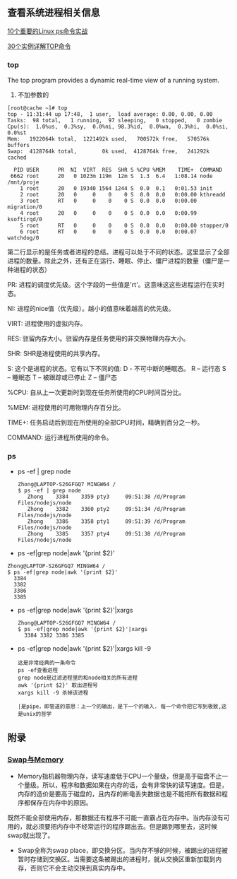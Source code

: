 ## 查看系统进程相关信息
[10个重要的Linux ps命令实战](https://linux.cn/article-4743-1.html)

[30个实例详解TOP命令](https://linux.cn/article-2352-1.html)

### top
The  top  program  provides  a dynamic real-time view of a running system.
1. 不加参数的
```
[root@cache ~]# top
top - 11:31:44 up 17:48,  1 user,  load average: 0.00, 0.00, 0.00
Tasks:  98 total,   1 running,  97 sleeping,   0 stopped,   0 zombie
Cpu(s):  1.0%us,  0.3%sy,  0.0%ni, 98.3%id,  0.0%wa,  0.3%hi,  0.0%si,  0.0%st
Mem:   1922064k total,  1221492k used,   700572k free,   570576k buffers
Swap:  4128764k total,        0k used,  4128764k free,   241292k cached

  PID USER      PR  NI  VIRT  RES  SHR S %CPU %MEM    TIME+  COMMAND
 6662 root      20   0 1023m 119m  12m S  1.3  6.4   1:08.14 node /mnt/proje
    1 root      20   0 19340 1564 1244 S  0.0  0.1   0:01.53 init
    2 root      20   0     0    0    0 S  0.0  0.0   0:00.00 kthreadd
    3 root      RT   0     0    0    0 S  0.0  0.0   0:00.00 migration/0
    4 root      20   0     0    0    0 S  0.0  0.0   0:00.99 ksoftirqd/0
    5 root      RT   0     0    0    0 S  0.0  0.0   0:00.00 stopper/0
    6 root      RT   0     0    0    0 S  0.0  0.0   0:00.07 watchdog/0
```
第二行显示的是任务或者进程的总结。进程可以处于不同的状态。这里显示了全部进程的数量。除此之外，还有正在运行、睡眠、停止、僵尸进程的数量（僵尸是一种进程的状态）

PR: 进程的调度优先级。这个字段的一些值是'rt'。这意味这这些进程运行在实时态。

NI: 进程的nice值（优先级）。越小的值意味着越高的优先级。

VIRT: 进程使用的虚拟内存。

RES: 驻留内存大小。驻留内存是任务使用的非交换物理内存大小。

SHR: SHR是进程使用的共享内存。

S: 这个是进程的状态。它有以下不同的值:
D - 不可中断的睡眠态。
R – 运行态
S – 睡眠态
T – 被跟踪或已停止
Z – 僵尸态

%CPU: 自从上一次更新时到现在任务所使用的CPU时间百分比。

%MEM: 进程使用的可用物理内存百分比。

TIME+: 任务启动后到现在所使用的全部CPU时间，精确到百分之一秒。

COMMAND: 运行进程所使用的命令。

### ps
- ps -ef | grep node
  ```
  Zhong@LAPTOP-S26GFGQ7 MINGW64 /
  $ ps -ef | grep node
     Zhong    3384    3359 pty3     09:51:38 /d/Program Files/nodejs/node
     Zhong    3382    3360 pty2     09:51:34 /d/Program Files/nodejs/node
     Zhong    3386    3358 pty1     09:51:39 /d/Program Files/nodejs/node
     Zhong    3385    3357 pty4     09:51:38 /d/Program Files/nodejs/node
  ```
 - ps -ef|grep node|awk '{print $2}'
  ```
  Zhong@LAPTOP-S26GFGQ7 MINGW64 /
  $ ps -ef|grep node|awk '{print $2}'
    3384
    3382
    3386
    3385
  ```
- ps -ef|grep node|awk '{print $2}'|xargs
  ```
  Zhong@LAPTOP-S26GFGQ7 MINGW64 /
  $ ps -ef|grep node|awk '{print $2}'|xargs
    3384 3382 3386 3385
  ```
- ps -ef|grep node|awk '{print $2}'|xargs kill -9
  ```
  这是非常经典的一条命令
  ps -ef查看进程
  grep node是过滤进程里的和node相关的所有进程
  awk '{print $2}' 取出进程号
  xargs kill -9 杀掉该进程
  
  |是pipe，即管道的意思：上一个的输出，是下一个的输入. 每一个命令把它写到极致,这是unix的哲学
  ```

## 附录 
### [Swap与Memory](https://www.cnblogs.com/004x/p/6651600.html)

- Memory指机器物理内存，读写速度低于CPU一个量级，但是高于磁盘不止一个量级。所以，程序和数据如果在内存的话，会有非常快的读写速度。但是，内存的造价是要高于磁盘的，且内存的断电丢失数据也是不能把所有数据和程序都保存在内存中的原因。

既然不能全部使用内存，那数据还有程序不可能一直霸占在内存中。当内存没有可用的，就必须要把内存中不经常运行的程序踢出去。但是踢到哪里去，这时候swap就出现了。

- Swap全称为swap place，即交换分区。当内存不够的时候，被踢出的进程被暂时存储到交换区。当需要这条被踢出的进程时，就从交换区重新加载到内存，否则它不会主动交换到真实内存中。


